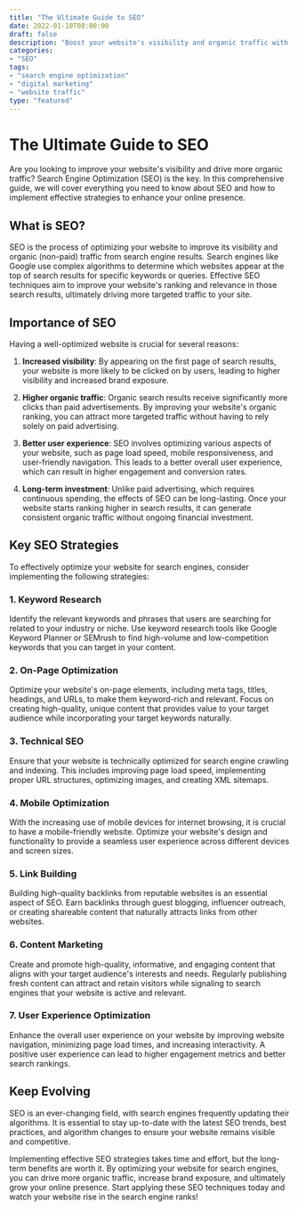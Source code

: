 ```yaml
---
title: "The Ultimate Guide to SEO"
date: 2022-01-10T08:00:00
draft: false
description: "Boost your website's visibility and organic traffic with these SEO strategies."
categories:
- "SEO"
tags:
- "search engine optimization"
- "digital marketing"
- "website traffic"
type: "featured"
---
```


# The Ultimate Guide to SEO

Are you looking to improve your website's visibility and drive more organic traffic? Search Engine Optimization (SEO) is the key. In this comprehensive guide, we will cover everything you need to know about SEO and how to implement effective strategies to enhance your online presence.

## What is SEO?

SEO is the process of optimizing your website to improve its visibility and organic (non-paid) traffic from search engine results. Search engines like Google use complex algorithms to determine which websites appear at the top of search results for specific keywords or queries. Effective SEO techniques aim to improve your website's ranking and relevance in those search results, ultimately driving more targeted traffic to your site.

## Importance of SEO

Having a well-optimized website is crucial for several reasons:

1. **Increased visibility**: By appearing on the first page of search results, your website is more likely to be clicked on by users, leading to higher visibility and increased brand exposure.

2. **Higher organic traffic**: Organic search results receive significantly more clicks than paid advertisements. By improving your website's organic ranking, you can attract more targeted traffic without having to rely solely on paid advertising.

3. **Better user experience**: SEO involves optimizing various aspects of your website, such as page load speed, mobile responsiveness, and user-friendly navigation. This leads to a better overall user experience, which can result in higher engagement and conversion rates.

4. **Long-term investment**: Unlike paid advertising, which requires continuous spending, the effects of SEO can be long-lasting. Once your website starts ranking higher in search results, it can generate consistent organic traffic without ongoing financial investment.

## Key SEO Strategies

To effectively optimize your website for search engines, consider implementing the following strategies:

### 1. Keyword Research

Identify the relevant keywords and phrases that users are searching for related to your industry or niche. Use keyword research tools like Google Keyword Planner or SEMrush to find high-volume and low-competition keywords that you can target in your content.

### 2. On-Page Optimization

Optimize your website's on-page elements, including meta tags, titles, headings, and URLs, to make them keyword-rich and relevant. Focus on creating high-quality, unique content that provides value to your target audience while incorporating your target keywords naturally.

### 3. Technical SEO

Ensure that your website is technically optimized for search engine crawling and indexing. This includes improving page load speed, implementing proper URL structures, optimizing images, and creating XML sitemaps.

### 4. Mobile Optimization

With the increasing use of mobile devices for internet browsing, it is crucial to have a mobile-friendly website. Optimize your website's design and functionality to provide a seamless user experience across different devices and screen sizes.

### 5. Link Building

Building high-quality backlinks from reputable websites is an essential aspect of SEO. Earn backlinks through guest blogging, influencer outreach, or creating shareable content that naturally attracts links from other websites.

### 6. Content Marketing

Create and promote high-quality, informative, and engaging content that aligns with your target audience's interests and needs. Regularly publishing fresh content can attract and retain visitors while signaling to search engines that your website is active and relevant.

### 7. User Experience Optimization

Enhance the overall user experience on your website by improving website navigation, minimizing page load times, and increasing interactivity. A positive user experience can lead to higher engagement metrics and better search rankings.

## Keep Evolving

SEO is an ever-changing field, with search engines frequently updating their algorithms. It is essential to stay up-to-date with the latest SEO trends, best practices, and algorithm changes to ensure your website remains visible and competitive.

Implementing effective SEO strategies takes time and effort, but the long-term benefits are worth it. By optimizing your website for search engines, you can drive more organic traffic, increase brand exposure, and ultimately grow your online presence. Start applying these SEO techniques today and watch your website rise in the search engine ranks!
